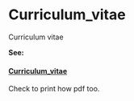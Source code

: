 # Curriculum_vitae
Curriculum vitae

**See:**
#### [Curriculum_vitae](https://yasmin-pmolina.github.io/Curriculum_vitae/)

Check to print how pdf too.
 
